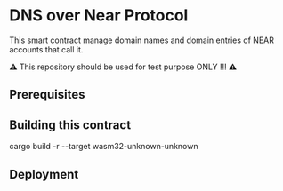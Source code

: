 # DNS over Near Protocol
This smart contract manage domain names and domain entries of NEAR accounts that call it.

:warning: This repository should be used for test purpose ONLY !!! :warning:

## Prerequisites



## Building this contract
cargo build -r --target wasm32-unknown-unknown


## Deployment




